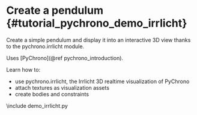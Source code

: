 Create a pendulum  {#tutorial_pychrono_demo_irrlicht}
==========================

Create a simple pendulum and display it into an interactive 3D view
thanks to the pychrono.irrlicht module.

Uses [PyChrono](@ref pychrono_introduction).

Learn how to:

- use pychrono.irrlicht, the Irrlicht 3D realtime visualization of PyChrono
- attach textures as visualization assets
- create bodies and constraints
	
	
\include demo_irrlicht.py